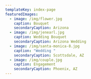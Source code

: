 ```yaml
---
templateKey: index-page
featuredImages:
  - image: /img/flower.jpg
    caption: Bouquet
    secondaryCaption: Arizona
  - image: /img/jenearl.jpg
    caption: Wedding Bouquet
    secondaryCaption: Arizona Wedding
  - image: /img/santa-monica-8.jpg
    caption: "Wedding "
    secondaryCaption: Scottsdale, AZ
  - image: /img/couple.jpg
    caption: Engagement
    secondaryCaption: Phoenix, AZ
---
```

